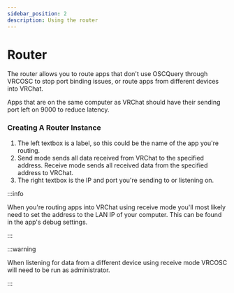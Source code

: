 ```yaml
---
sidebar_position: 2
description: Using the router
---
```


# Router

The router allows you to route apps that don't use OSCQuery through VRCOSC to stop port binding issues, or route apps from different devices into VRChat.

Apps that are on the same computer as VRChat should have their sending port left on 9000 to reduce latency.

### Creating A Router Instance
1. The left textbox is a label, so this could be the name of the app you're routing.
2. Send mode sends all data received from VRChat to the specified address. Receive mode sends all received data from the specified address to VRChat.
3. The right textbox is the IP and port you're sending to or listening on.

:::info

When you're routing apps into VRChat using receive mode you'll most likely need to set the address to the LAN IP of your computer. This can be found in the app's debug settings.

:::

:::warning

When listening for data from a different device using receive mode VRCOSC will need to be run as administrator.

:::